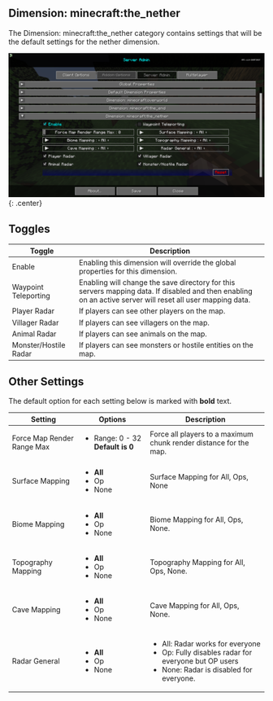 ## **Dimension: minecraft:the_nether**

The Dimension: minecraft:the_nether category contains settings that will be the default settings for the nether dimension.

![Dimension-Minecraft-Nether](../../img/settings/server/dimension-minecraft-nether.png){: .center}

## **Toggles**

| Toggle                | Description                                                                                                                                                |
|-----------------------|------------------------------------------------------------------------------------------------------------------------------------------------------------|
| Enable                | Enabling this dimension will override the global properties for this dimension.                                                                            |
| Waypoint Teleporting  | Enabling will change the save directory for this servers mapping data. If disabled and then enabling on an active server will reset all user mapping data. |
| Player Radar          | If players can see other players on the map.                                                                                                               |
| Villager Radar        | If players can see villagers on the map.                                                                                                                   |
| Animal Radar          | If players can see animals on the map.                                                                                                                     |
| Monster/Hostile Radar | If players can see monsters or hostile entities on the map.                                                                                                |

## **Other Settings**

The default option for each setting below is marked with **bold** text.

| Setting                    | Options                                           | Description                                                                                                                                              |
|----------------------------|---------------------------------------------------|----------------------------------------------------------------------------------------------------------------------------------------------------------|
| Force Map Render Range Max | <ul><li>Range: 0 - 32 **Default is 0**</li></ul>  | Force all players to a maximum chunk render distance for the map.                                                                                        |
| Surface Mapping            | <ul><li>**All**</li><li>Op</li><li>None</li></ul> | Surface Mapping for All, Ops, None                                                                                                                       |
| Biome Mapping              | <ul><li>**All**</li><li>Op</li><li>None</li></ul> | Biome Mapping for All, Ops, None.                                                                                                                        |
| Topography Mapping         | <ul><li>**All**</li><li>Op</li><li>None</li></ul> | Topography Mapping for All, Ops, None.                                                                                                                   |
| Cave Mapping               | <ul><li>**All**</li><li>Op</li><li>None</li></ul> | Cave Mapping for All, Ops, None.                                                                                                                         |
| Radar General              | <ul><li>**All**</li><li>Op</li><li>None</li></ul> | <ul><li>All: Radar works for everyone</li><li>Op: Fully disables radar for everyone but OP users</li><li>None: Radar is disabled for everyone.</li></ul> |
